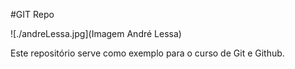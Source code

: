 #GIT Repo

![./andreLessa.jpg](Imagem André Lessa)

Este repositório serve como exemplo para o curso de Git e Github.
